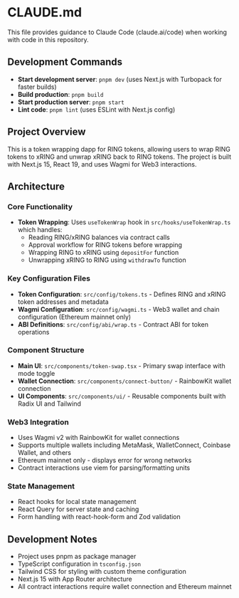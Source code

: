 # CLAUDE.md

This file provides guidance to Claude Code (claude.ai/code) when working with code in this repository.

## Development Commands

- **Start development server**: `pnpm dev` (uses Next.js with Turbopack for faster builds)
- **Build production**: `pnpm build`
- **Start production server**: `pnpm start`
- **Lint code**: `pnpm lint` (uses ESLint with Next.js config)

## Project Overview

This is a token wrapping dapp for RING tokens, allowing users to wrap RING tokens to xRING and unwrap xRING back to RING tokens. The project is built with Next.js 15, React 19, and uses Wagmi for Web3 interactions.

## Architecture

### Core Functionality
- **Token Wrapping**: Uses `useTokenWrap` hook in `src/hooks/useTokenWrap.ts` which handles:
  - Reading RING/xRING balances via contract calls
  - Approval workflow for RING tokens before wrapping
  - Wrapping RING to xRING using `depositFor` function
  - Unwrapping xRING to RING using `withdrawTo` function

### Key Configuration Files
- **Token Configuration**: `src/config/tokens.ts` - Defines RING and xRING token addresses and metadata
- **Wagmi Configuration**: `src/config/wagmi.ts` - Web3 wallet and chain configuration (Ethereum mainnet only)
- **ABI Definitions**: `src/config/abi/wrap.ts` - Contract ABI for token operations

### Component Structure
- **Main UI**: `src/components/token-swap.tsx` - Primary swap interface with mode toggle
- **Wallet Connection**: `src/components/connect-button/` - RainbowKit wallet connection
- **UI Components**: `src/components/ui/` - Reusable components built with Radix UI and Tailwind

### Web3 Integration
- Uses Wagmi v2 with RainbowKit for wallet connections
- Supports multiple wallets including MetaMask, WalletConnect, Coinbase Wallet, and others
- Ethereum mainnet only - displays error for wrong networks
- Contract interactions use viem for parsing/formatting units

### State Management
- React hooks for local state management
- React Query for server state and caching
- Form handling with react-hook-form and Zod validation

## Development Notes

- Project uses pnpm as package manager
- TypeScript configuration in `tsconfig.json`
- Tailwind CSS for styling with custom theme configuration
- Next.js 15 with App Router architecture
- All contract interactions require wallet connection and Ethereum mainnet